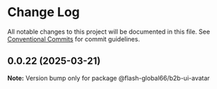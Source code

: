# Change Log

All notable changes to this project will be documented in this file.
See [Conventional Commits](https://conventionalcommits.org) for commit guidelines.

## 0.0.22 (2025-03-21)

**Note:** Version bump only for package @flash-global66/b2b-ui-avatar
